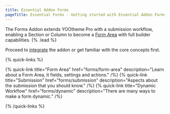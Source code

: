 ```yaml
---
title: Essential Addon Forms
pageTitle: Essential Forms - Getting started with Essential Addon Forms for YOOtheme Pro
---
```


The Forms Addon extends YOOtheme Pro with a submission workflow, enabling a Section or Column to become a [Form Area](forms/form-area) with full builder capabilities. {% .lead %}

Proceed to [integrate](forms/integration) the addon or get familiar with the core concepts first.

{% quick-links %}

{% quick-link title="Form Area" href="forms/form-area" description="Learn about a Form Area, it fields, settings and actions." /%}
{% quick-link title="Submission" href="forms/submission" description="Aspects about the submission that you should know." /%}
{% quick-link title="Dynamic Workflow" href="forms/dynamic" description="There are many ways to make a form dynamic." /%}

{% /quick-links %}
